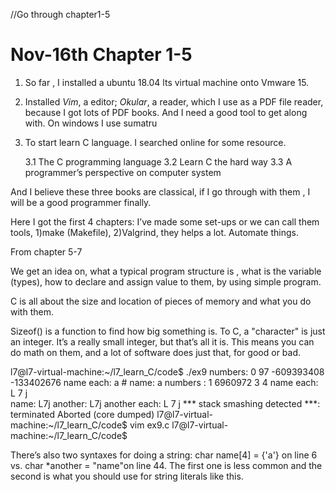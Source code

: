 //Go through chapter1-5

# Nov-16th Chapter 1-5

1. So far , I installed a ubuntu 18.04 lts  virtual machine onto Vmware 15.

2. Installed *Vim*, a editor; *Okular*, a reader, which I use as a PDF file reader, because I got lots of PDF books. And I need a good tool to get along with. On windows I use sumatru

3. To start learn C language. I searched online for some resource.

	3.1 The  C programming language
	3.2 Learn C the hard way
	3.3 A programmer’s perspective on computer system

And I believe these three books are classical, if I go through with them , I will be a good programmer finally.

Here I got the first 4 chapters:
	I’ve made some set-ups or we can call them tools, 1)make (Makefile), 2)Valgrind, they helps a lot. Automate things.


From chapter 5-7
>
We get an idea on, what a typical program structure is , what is the variable (types), how to declare and assign value to them,  by using simple program.
>
C is all about the size and location of pieces of memory and what you do with them.
>
Sizeof() is a function to find how big something is.
To C, a "character" is just an integer. It’s a really small integer, but that’s all it is. This means you can do math on them, and a lot of software does just that, for good or bad.

>
l7@l7-virtual-machine:~/l7_learn_C/code$ ./ex9
numbers: 0 97 -609393408 -133402676
name each: a    #
name: a
numbers : 1 6960972 3 4
name each: L 7 j  
name: L7j
another: L7j
another each: L 7 j 
*** stack smashing detected ***: <unknown> terminated
Aborted (core dumped)
l7@l7-virtual-machine:~/l7_learn_C/code$ vim ex9.c
l7@l7-virtual-machine:~/l7_learn_C/code$ 



There’s also two syntaxes for doing a string: char name[4] = {'a'} on line 6 vs. char *another = "name"on line 44. The first one is less common and the second is what you should use for string literals like this.

